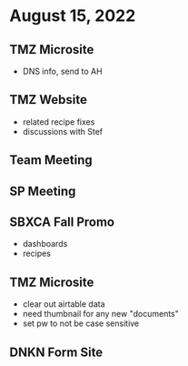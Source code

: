 # August 15, 2022

## TMZ Microsite
- DNS info, send to AH

## TMZ Website
- related recipe fixes
- discussions with Stef

## Team Meeting

## SP Meeting

## SBXCA Fall Promo
- dashboards
- recipes

## TMZ Microsite
- clear out airtable data
- need thumbnail for any new "documents"
- set pw to not be case sensitive

## DNKN Form Site
